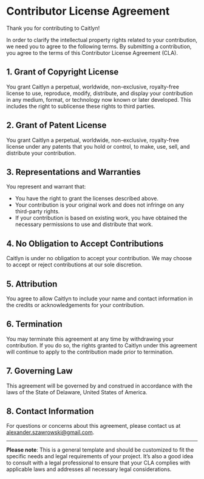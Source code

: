 # Contributor License Agreement

Thank you for contributing to Caitlyn!

In order to clarify the intellectual property rights related to your
contribution, we need you to agree to the following terms.
By submitting a contribution, you agree to the terms of this
Contributor License Agreement (CLA).

## 1. Grant of Copyright License

You grant Caitlyn a perpetual, worldwide, non-exclusive, royalty-free license to
use, reproduce, modify, distribute, and display your contribution in any medium,
format, or technology now known or later developed.
This includes the right to sublicense these rights to third parties.

## 2. Grant of Patent License

You grant Caitlyn a perpetual, worldwide, non-exclusive, royalty-free license
under any patents that you hold or control, to make, use, sell, and distribute
your contribution.

## 3. Representations and Warranties

You represent and warrant that:

- You have the right to grant the licenses described above.
- Your contribution is your original work and does not infringe on any
  third-party rights.
- If your contribution is based on existing work, you have obtained the
  necessary permissions to use and distribute that work.

## 4. No Obligation to Accept Contributions

Caitlyn is under no obligation to accept your contribution.
We may choose to accept or reject contributions at our sole discretion.

## 5. Attribution

You agree to allow Caitlyn to include your name and contact information in the
credits or acknowledgements for your contribution.

## 6. Termination

You may terminate this agreement at any time by withdrawing your contribution.
If you do so, the rights granted to Caitlyn under this agreement will continue
to apply to the contribution made prior to termination.

## 7. Governing Law

This agreement will be governed by and construed in accordance with
the laws of the State of Delaware, United States of America.

## 8. Contact Information

For questions or concerns about this agreement, please contact us at
[alexander.szawrowski@gmail.com](mailto:alexander.szawrowski@gmail.com).

---

**Please note**: This is a general template and should be customized to fit the
specific needs and legal requirements of your project.
It’s also a good idea to consult with a legal professional to ensure that your
CLA complies with applicable laws and addresses all necessary legal
considerations.

